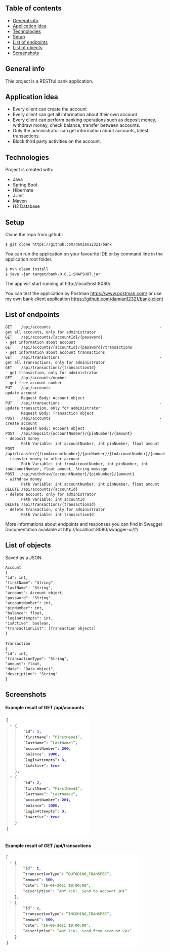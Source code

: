 ## Table of contents
* [General info](#general-info)
* [Application idea](#application-idea)
* [Technologies](#technologies)
* [Setup](#setup)
* [List of endpoints](#list-of-endpoints)
* [List of objects](#list-of-objects)
* [Screenshots](#screenshots)

## General info
This project is a RESTful bank application.
	
## Application idea
* Every client can create the account 
* Every client can get all information about their own account
* Every client can perform banking operations such as deposit money, withdraw money, check balance, transfer between accounts.
* Only the administrator can get information about accounts, latest transactions.
* Block third party activities on the account.

## Technologies
Project is created with:
* Java
* Spring Boot
* Hibernate
* JUnit
* Maven
* H2 Database

## Setup
Clone the repo from github:

```
$ git clone https://github.com/damian12321/bank
```

You can run the application on your favourite IDE or by command line in the application root folder.

```
$ mvn clean install
$ java -jar target/bank-0.0.1-SNAPSHOT.jar
```
The app will start running at http://localhost:8080/

You can test the application by Postman 
https://www.postman.com/
or use my own bank client application
https://github.com/damian12321/bank-client

## List of endpoints
```
GET    /api/accounts 												- get all accounts, only for administrator
GET    /api/accounts/{accountId}/{password} 									- get information about account
GET    /api/accounts/{accountId}/{password}/transactions 							- get information about account transactions
GET    /api/transactions 											- get all transactions, only for administrator
GET    /api/transactions/{transactionId} 									- get transaction, only for administrator
GET    /api/accounts/number 											- get free account number
PUT    /api/accounts 												- update account
       Request Body: Account object
PUT    /api/transactions 											- update transaction, only for administrator
       Request Body: Transaction object
POST   /api/accounts 												- create account
       Request Body: Account object
POST   /api/deposit/{accountNumber}/{pinNumber}/{amount} 							- deposit money
       Path Variable: int accountNumber, int pinNumber, float amount
POST   /api/transfer/{fromAccountNumber}/{pinNumber}/{toAccountNumber}/{amount}/{message}   			- transfer money to other account 
       Path Variable: int fromAccountNumber, int pinNumber, int toAccountNumber, float amount, String message
POST   /api/withdraw/{accountNumber}/{pinNumber}/{amount}                                   			- withdraw money
       Path Variable: int accountNumber, int pinNumber, float amount
DELETE /api/accounts/{accountId}										- delete account, only for administrator
       Path Variable: int accountId
DELETE /api/transactions/{transactionId} 									- delete transaction, only for administrator
       Path Variable: int transactionId
```	   
More informations about endpoints and responses you can find in Swagger Documentation available at http://localhost:8080/swagger-ui/#/

## List of objects 
Saved as a JSON
```
Account
{
"id": int,
"firstName": "String",
"lastName": "String",
"account": Account object,
"password": "String"
"accountNumber": int,
"pinNumber": int,
"balance": float,
"loginAttempts": int,
"isActive": boolean,
"transactionList": [Transaction objects]
}

Transaction
{
"id": int,
"transactionType": "String",
"amount": float,
"date": "Date object",
"description": "String"
}
```
## Screenshots
#### Example result of GET /api/accounts
![Screen1](./img/Screen1.png)
#### Example result of GET /api/transactions
![Screen2](./img/Screen2.png)

